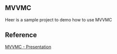 ## MVVMC
Heer is a sample project to demo how to use MVVMC

## Reference
[MVVMC - Presentation](https://hackmd.io/@iPlayground/2019/%2F1WTeno3uQ-e_9o_v1g2qXA)
